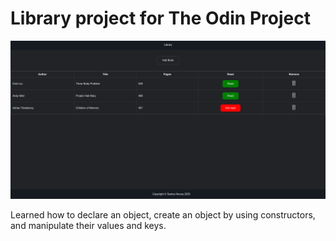 # Library project for The Odin Project

![Library](library.png)  

Learned how to declare an object, create an object by using constructors, and manipulate their values and keys. 